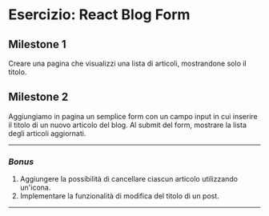 # **Esercizio: React Blog Form**

## **Milestone 1**
Creare una pagina che visualizzi una lista di articoli, mostrandone solo il titolo.


## **Milestone 2**
Aggiungiamo in pagina un semplice form con un campo input in cui inserire il titolo di un nuovo articolo del blog.
Al submit del form, mostrare la lista degli articoli aggiornati.

---
### *Bonus*
1.  Aggiungere la possibilità di cancellare ciascun articolo utilizzando un'icona.
2. Implementare la funzionalità di modifica del titolo di un post.

---